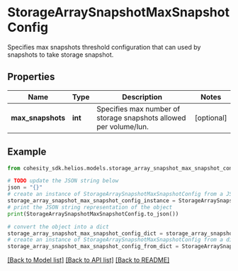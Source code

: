 # StorageArraySnapshotMaxSnapshotConfig

Specifies max snapshots threshold configuration that can used by snapshots to take storage snapshot.

## Properties

Name | Type | Description | Notes
------------ | ------------- | ------------- | -------------
**max_snapshots** | **int** | Specifies max number of storage snapshots allowed per volume/lun. | [optional] 

## Example

```python
from cohesity_sdk.helios.models.storage_array_snapshot_max_snapshot_config import StorageArraySnapshotMaxSnapshotConfig

# TODO update the JSON string below
json = "{}"
# create an instance of StorageArraySnapshotMaxSnapshotConfig from a JSON string
storage_array_snapshot_max_snapshot_config_instance = StorageArraySnapshotMaxSnapshotConfig.from_json(json)
# print the JSON string representation of the object
print(StorageArraySnapshotMaxSnapshotConfig.to_json())

# convert the object into a dict
storage_array_snapshot_max_snapshot_config_dict = storage_array_snapshot_max_snapshot_config_instance.to_dict()
# create an instance of StorageArraySnapshotMaxSnapshotConfig from a dict
storage_array_snapshot_max_snapshot_config_from_dict = StorageArraySnapshotMaxSnapshotConfig.from_dict(storage_array_snapshot_max_snapshot_config_dict)
```
[[Back to Model list]](../README.md#documentation-for-models) [[Back to API list]](../README.md#documentation-for-api-endpoints) [[Back to README]](../README.md)


